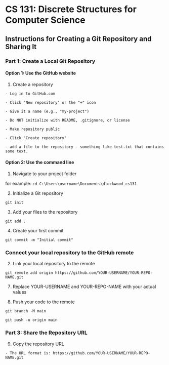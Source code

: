 # CS 131: Discrete Structures for Computer Science

## Instructions for Creating a Git Repository and Sharing It

### Part 1: Create a Local Git Repository

####  Option 1: Use the GitHub website

  1. Create a repository

    - Log in to GitHub.com 

    - Click "New repository" or the "+" icon

    - Give it a name (e.g., "my-project")

    - Do NOT initialize with README, .gitignore, or license

    - Make repository public

    - Click "Create repository"

    - add a file to the repository - something like test.txt that contains some text.

#### Option 2: Use the command line

  1. Navigate to your project folder

for example:
  `cd C:\Users\username\Documents\dlockwood_cs131`

  2. Initialize a Git repository

  `git init`

  3. Add your files to the repository

  `git add .`

  4. Create your first commit

  `git commit -m "Initial commit"`

### Connect your local repository to the GitHub remote

  2. Link your local repository to the remote

  `git remote add origin https://github.com/YOUR-USERNAME/YOUR-REPO-NAME.git`

  7. Replace YOUR-USERNAME and YOUR-REPO-NAME with your actual values

  8. Push your code to the remote

  `git branch -M main`

  `git push -u origin main`

###  Part 3: Share the Repository URL

  9. Copy the repository URL

    - The URL format is: https://github.com/YOUR-USERNAME/YOUR-REPO-NAME.git
